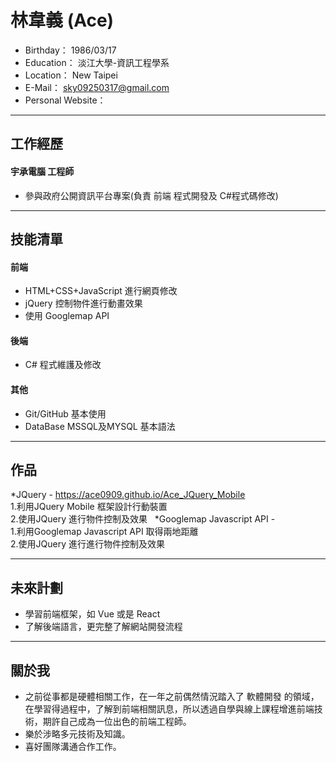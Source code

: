 # 林韋義 (Ace)
 - Birthday： 1986/03/17
 - Education： 淡江大學-資訊工程學系
 - Location： New Taipei
 - E-Mail： sky09250317@gmail.com
 - Personal Website： 

<hr>

## 工作經歷

#### 宇承電腦 工程師

 * 參與政府公開資訊平台專案(負責 前端 程式開發及 C#程式碼修改)

 
<hr>

## 技能清單

#### 前端

 * HTML+CSS+JavaScript 進行網頁修改
 * jQuery 控制物件進行動畫效果
 * 使用 Googlemap API 

#### 後端 

 * C# 程式維護及修改
#### 其他
 * Git/GitHub 基本使用
 * DataBase MSSQL及MYSQL 基本語法
<hr>

## 作品

*JQuery -  https://ace0909.github.io/Ace_JQuery_Mobile
  </br>1.利用JQuery Mobile 框架設計行動裝置
  </br>2.使用JQuery 進行物件控制及效果
   
*Googlemap Javascript API - 
   </br>1.利用Googlemap Javascript API 取得兩地距離
   </br>2.使用JQuery 進行進行物件控制及效果
<hr>

## 未來計劃
 * 學習前端框架，如 Vue 或是 React
 * 了解後端語言，更完整了解網站開發流程
<hr>

## 關於我

 * 之前從事都是硬體相關工作，在一年之前偶然情況踏入了 軟體開發 的領域，在學習得過程中，了解到前端相關訊息，所以透過自學與線上課程增進前端技術，期許自己成為一位出色的前端工程師。
 * 樂於涉略多元技術及知識。
 * 喜好團隊溝通合作工作。
 



